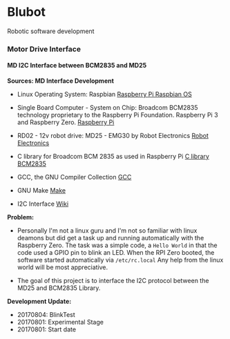 # Blubot
Robotic software development
### Motor Drive Interface
#### MD I2C Interface between BCM2835 and MD25

**Sources: MD Interface Development**

- Linux Operating System: Raspbian 
[Raspberry Pi Raspbian OS](https://www.raspberrypi.org/downloads/)

- Single Board Computer - System on Chip: Broadcom BCM2835 technology proprietary to the Raspberry Pi Foundation. Raspberry Pi 3 and Raspberry Zero. 
[Raspberry Pi](https://www.raspberrypi.org)

- RD02 - 12v robot drive: MD25 - EMG30 by Robot Electronics 
[Robot Electronics](http://www.robot-electronics.co.uk)

- C library for Broadcom BCM 2835 as used in Raspberry Pi
[C library BCM2835](http://www.airspayce.com/mikem/bcm2835/)

- GCC, the GNU Compiler Collection
[GCC](https://gcc.gnu.org)

- GNU Make
[Make](https://www.gnu.org/software/make/)

- I2C Interface
[Wiki](https://en.wikipedia.org/wiki/I²C)

**Problem:**

- Personally I'm not a linux guru and I'm not so familiar with linux deamons but did get a task up and running automatically with the Raspberry Zero. The task was a simple code, a `Hello World` in that the code used a GPIO pin to blink an LED. When the RPI Zero booted, the software started automatically via `/etc/rc.local` Any help from the linux world will be most appreciative.

- The goal of this project is to interface the I2C protocol between the MD25 and BCM2835 Library.


**Development Update:**

- 20170804: BlinkTest
- 20170801: Experimental Stage
- 20170801: Start date
